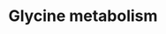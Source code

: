 ---
annotations:
- type: Pathway Ontology
  value: glycine metabolic pathway
authors:
- Mkutmon
- MaintBot
- Eweitz
description: ''
last-edited: 2021-05-21
organisms:
- Bos taurus
redirect_from:
- /index.php/Pathway:WP3142
- /instance/WP3142
schema-jsonld:
- '@context': https://schema.org/
  '@id': https://wikipathways.github.io/pathways/WP3142.html
  '@type': Dataset
  creator:
    '@type': Organization
    name: WikiPathways
  description: ''
  keywords:
  - Purines
  - Serine
  - Heme
  - Glycine Oxidase
  - Oxalate
  - Glutamate
  - Bile Salts
  - a-Iminoacetate
  - SHMT2
  - Glycine
  - Glutathione
  - Creatine
  - Glycine Transaminase
  - MTHFR
  - Glyoxalate
  - SHMT1
  - MTHF
  - Pyruvate
  license: CC0
  name: Glycine metabolism
seo: CreativeWork
title: Glycine metabolism
wpid: WP3142
---